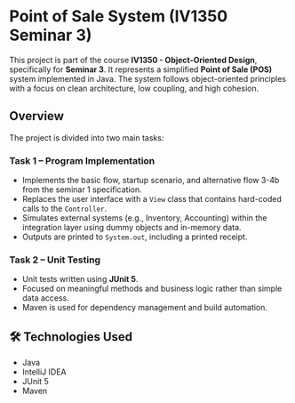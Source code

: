 # Point of Sale System (IV1350 Seminar 3)

This project is part of the course **IV1350 - Object-Oriented Design**, specifically for **Seminar 3**. It represents a simplified **Point of Sale (POS)** system implemented in Java. The system follows object-oriented principles with a focus on clean architecture, low coupling, and high cohesion.

## Overview

The project is divided into two main tasks:

### Task 1 – Program Implementation

- Implements the basic flow, startup scenario, and alternative flow 3-4b from the seminar 1 specification.
- Replaces the user interface with a `View` class that contains hard-coded calls to the `Controller`.
- Simulates external systems (e.g., Inventory, Accounting) within the integration layer using dummy objects and in-memory data.
- Outputs are printed to `System.out`, including a printed receipt.

### Task 2 – Unit Testing

- Unit tests written using **JUnit 5**.
- Focused on meaningful methods and business logic rather than simple data access.
- Maven is used for dependency management and build automation.

## 🛠️ Technologies Used

- Java
- IntelliJ IDEA
- JUnit 5
- Maven